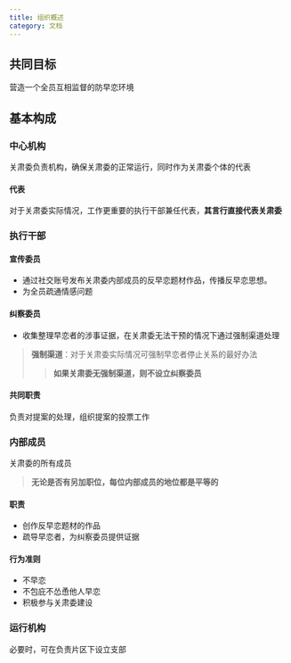 ```yaml
---
title: 组织概述
category: 文档
---
```

## 共同目标
营造一个全员互相监督的防早恋环境
## 基本构成
### 中心机构
关肃委负责机构，确保关肃委的正常运行，同时作为关肃委个体的代表
#### 代表
对于关肃委实际情况，工作更重要的执行干部兼任代表，**其言行直接代表关肃委**
### 执行干部
#### 宣传委员
- 通过社交账号发布关肃委内部成员的反早恋题材作品，传播反早恋思想。
- 为全员疏通情感问题
#### 纠察委员
- 收集整理早恋者的涉事证据，在关肃委无法干预的情况下通过强制渠道处理
> **强制渠道**：对于关肃委实际情况可强制早恋者停止关系的最好办法
>> **如果关肃委无强制渠道，则不设立纠察委员**
#### 共同职责
负责对提案的处理，组织提案的投票工作
### 内部成员
关肃委的所有成员
> **无论是否有另加职位，每位内部成员的地位都是平等的**
#### 职责
- 创作反早恋题材的作品
- 疏导早恋者，为纠察委员提供证据
#### 行为准则
- 不早恋
- 不包庇不怂恿他人早恋
- 积极参与关肃委建设
### 运行机构
必要时，可在负责片区下设立支部



